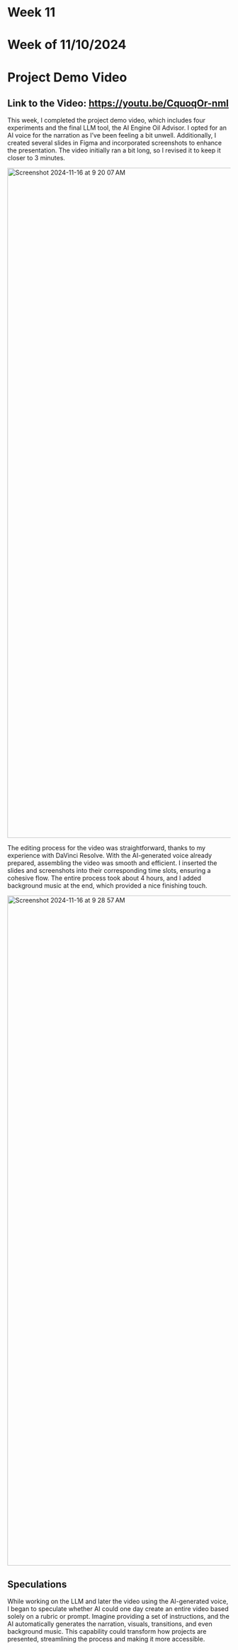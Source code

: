 # Week 11
# Week of 11/10/2024
# Project Demo Video
## Link to the Video: https://youtu.be/CquoqOr-nmI
This week, I completed the project demo video, which includes four experiments and the final LLM tool, the AI Engine Oil Advisor. I opted for an AI voice for the narration as I’ve been feeling a bit unwell. Additionally, I created several slides in Figma and incorporated screenshots to enhance the presentation. The video initially ran a bit long, so I revised it to keep it closer to 3 minutes.

<img width="1512" alt="Screenshot 2024-11-16 at 9 20 07 AM" src="https://github.com/user-attachments/assets/ad797738-e9d2-460b-8036-2db12f71620e">

The editing process for the video was straightforward, thanks to my experience with DaVinci Resolve. With the AI-generated voice already prepared, assembling the video was smooth and efficient. I inserted the slides and screenshots into their corresponding time slots, ensuring a cohesive flow. The entire process took about 4 hours, and I added background music at the end, which provided a nice finishing touch.

<img width="1512" alt="Screenshot 2024-11-16 at 9 28 57 AM" src="https://github.com/user-attachments/assets/9cd149f6-89d1-4d50-9416-89a237a3abca">

## Speculations
While working on the LLM and later the video using the AI-generated voice, I began to speculate whether AI could one day create an entire video based solely on a rubric or prompt. Imagine providing a set of instructions, and the AI automatically generates the narration, visuals, transitions, and even background music. This capability could transform how projects are presented, streamlining the process and making it more accessible. 
